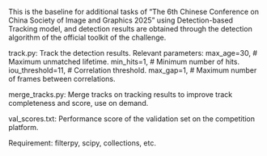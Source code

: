 This is the baseline for additional tasks of “The 6th Chinese Conference on China Society of lmage and Graphics 2025” using Detection-based Tracking model, and detection results are obtained through the detection algorithm of the official toolkit of the challenge.

track.py: Track the detection results.
Relevant parameters: 
max_age=30, # Maximum unmatched lifetime. 
min_hits=1, # Minimum number of hits. 
iou_threshold=11, # Correlation threshold. 
max_gap=1, # Maximum number of frames between correlations.

merge_tracks.py: Merge tracks on tracking results to improve track completeness and score, use on demand.

val_scores.txt: Performance score of the validation set on the competition platform.

Requirement: filterpy, scipy, collections, etc.
